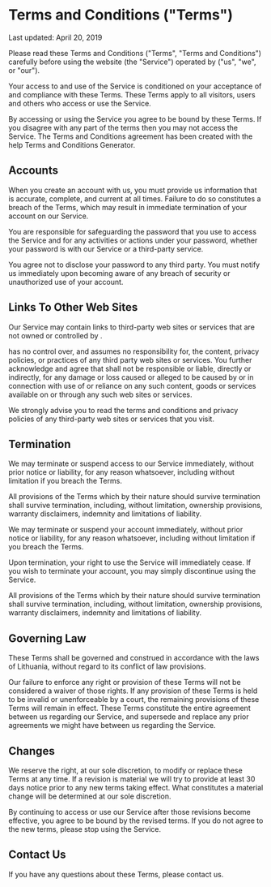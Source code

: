 <h1>Terms and Conditions ("Terms")</h1>


<p>Last updated: April 20, 2019</p>


<p>Please read these Terms and Conditions ("Terms", "Terms and Conditions") carefully before using the  website (the "Service") operated by  ("us", "we", or "our").</p>

<p>Your access to and use of the Service is conditioned on your acceptance of and compliance with these Terms. These Terms apply to all visitors, users and others who access or use the Service.</p>

<p>By accessing or using the Service you agree to be bound by these Terms. If you disagree with any part of the terms then you may not access the Service. The Terms and Conditions agreement has been created with the help Terms and Conditions Generator.</p>


<h2>Accounts</h2>

<p>When you create an account with us, you must provide us information that is accurate, complete, and current at all times. Failure to do so constitutes a breach of the Terms, which may result in immediate termination of your account on our Service.</p>

<p>You are responsible for safeguarding the password that you use to access the Service and for any activities or actions under your password, whether your password is with our Service or a third-party service.</p>

<p>You agree not to disclose your password to any third party. You must notify us immediately upon becoming aware of any breach of security or unauthorized use of your account.</p>


<h2>Links To Other Web Sites</h2>

<p>Our Service may contain links to third-party web sites or services that are not owned or controlled by .</p>

<p> has no control over, and assumes no responsibility for, the content, privacy policies, or practices of any third party web sites or services. You further acknowledge and agree that  shall not be responsible or liable, directly or indirectly, for any damage or loss caused or alleged to be caused by or in connection with use of or reliance on any such content, goods or services available on or through any such web sites or services.</p>

<p>We strongly advise you to read the terms and conditions and privacy policies of any third-party web sites or services that you visit.</p>


<h2>Termination</h2>

<p>We may terminate or suspend access to our Service immediately, without prior notice or liability, for any reason whatsoever, including without limitation if you breach the Terms.</p>

<p>All provisions of the Terms which by their nature should survive termination shall survive termination, including, without limitation, ownership provisions, warranty disclaimers, indemnity and limitations of liability.</p>

<p>We may terminate or suspend your account immediately, without prior notice or liability, for any reason whatsoever, including without limitation if you breach the Terms.</p>

<p>Upon termination, your right to use the Service will immediately cease. If you wish to terminate your account, you may simply discontinue using the Service.</p>

<p>All provisions of the Terms which by their nature should survive termination shall survive termination, including, without limitation, ownership provisions, warranty disclaimers, indemnity and limitations of liability.</p>


<h2>Governing Law</h2>

<p>These Terms shall be governed and construed in accordance with the laws of Lithuania, without regard to its conflict of law provisions.</p>

<p>Our failure to enforce any right or provision of these Terms will not be considered a waiver of those rights. If any provision of these Terms is held to be invalid or unenforceable by a court, the remaining provisions of these Terms will remain in effect. These Terms constitute the entire agreement between us regarding our Service, and supersede and replace any prior agreements we might have between us regarding the Service.</p>


<h2>Changes</h2>

<p>We reserve the right, at our sole discretion, to modify or replace these Terms at any time. If a revision is material we will try to provide at least 30 days notice prior to any new terms taking effect. What constitutes a material change will be determined at our sole discretion.</p>

<p>By continuing to access or use our Service after those revisions become effective, you agree to be bound by the revised terms. If you do not agree to the new terms, please stop using the Service.</p>


<h2>Contact Us</h2>

<p>If you have any questions about these Terms, please contact us.</p>
